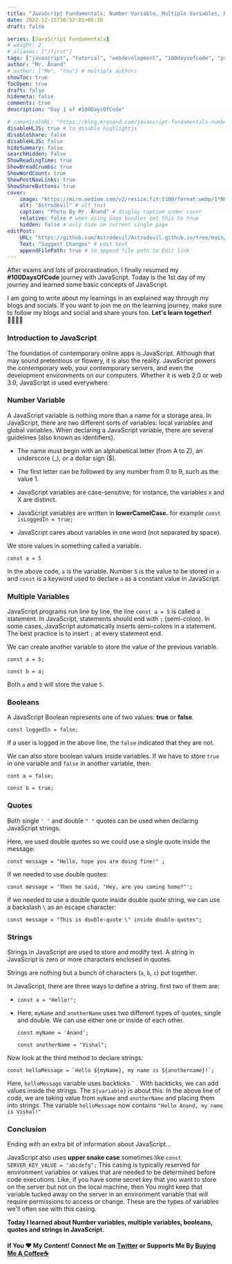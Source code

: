 ```yaml
---
title: "JavaScript Fundamentals: Number Variable, Multiple Variables, Booleans, Strings"
date: 2022-12-15T16:52:05+05:30
draft: false

series: [JavaScript Fundamentals]
# weight: 2
# aliases: ["/first"]
tags: ["javascript", "tutorial", "webdevelopment", "100daysofcode", "programming", "coding"]
author: "Mr. Ånand"
# author: ["Me", "You"] # multiple authors
showToc: true
TocOpen: true
draft: false
hidemeta: false
comments: true
description: "Day 1 of #100DaysOfCode"

# canonicalURL: "https://blog.mranand.com/javascript-fundamentals-number-variable-multiple-variables-booleans-strings"
disableHLJS: true # to disable highlightjs
disableShare: false
disableHLJS: false
hideSummary: false
searchHidden: false
ShowReadingTime: true
ShowBreadCrumbs: true
ShowWordCount: true
ShowPostNavLinks: true
ShowShareButtons: true
cover:
    image: "https://miro.medium.com/v2/resize:fit:1100/format:webp/1*NUoqOLLiHpD0M1LBsxXlaA.png" # image path/url
    alt: "Astrodevil" # alt text
    caption: "Photo By Mr. Ånand" # display caption under cover
    relative: false # when using page bundles set this to true
    hidden: false # only hide on current single page
editPost:
    URL: "https://github.com/Astrodevil/Astrodevil.github.io/tree/main/content"
    Text: "Suggest Changes" # edit text
    appendFilePath: true # to append file path to Edit link
---
```


After exams and lots of procrastination, I finally resumed my **#100DaysOfCode** journey with JavaScript. Today is the 1st day of my journey and learned some basic concepts of JavaScript.

I am going to write about my learnings in an explained way through my blogs and socials. If you want to join me on the learning journey, make sure to follow my blogs and social and share yours too. **Let's learn together!🫱🏼‍🫲🏼**

### Introduction to JavaScript

The foundation of contemporary online apps is JavaScript. Although that may sound pretentious or flowery, it is also the reality. JavaScript powers the contemporary web, your contemporary servers, and even the development environments on our computers. Whether it is web 2.0 or web 3.0, JavaScript is used everywhere.

### Number Variable

A JavaScript variable is nothing more than a name for a storage area. In JavaScript, there are two different sorts of variables: local variables and global variables. When declaring a JavaScript variable, there are several guidelines (also known as identifiers).

*   The name must begin with an alphabetical letter (from A to Z), an underscore (\_), or a dollar sign ($).
    
*   The first letter can be followed by any number from 0 to 9, such as the value 1.
    
*   JavaScript variables are case-sensitive; for instance, the variables x and X are distinct.
    
*   JavaScript variables are written in **lowerCamelCase.** for example `const isLoggedIn = true;`
    
*   JavaScript cares about variables in one word (not separated by space).
    

We store values in something called a variable.

`const a = 5`

In the above code, `a` is the variable. Number `5` is the value to be stored in `a` and `const` is a keyword used to declare `a` as a constant value in JavaScript.

### Multiple Variables

JavaScript programs run line by line, the line `const a = 5` is called a statement. In JavaScript, statements should end with `;` (semi-colon). In some cases, JavaScript automatically inserts semi-colons in a statement. The best practice is to insert `;` at every statement end.

We can create another variable to store the value of the previous variable.

`const a = 5;`

`const b = a;`

Both `a` and `b` will store the value `5`.

### Booleans

A JavaScript Boolean represents one of two values: **true** or **false**.

`const loggedIn = false;`

If a user is logged in the above line, the `false` indicated that they are not.

We can also store boolean values inside variables. If we have to store `true` in one variable and `false` in another variable, then:

`cont a = false;`

`const b = true;`

### Quotes

Both single `' '` and double `" "` quotes can be used when declaring JavaScript strings.

Here, we used double quotes so we could use a single quote inside the message:

`const message = "Hello, hope you are doing fine!" ;`

If we needed to use double quotes:

`const message = 'Then he said, "Hey, are you coming home?"';`

If we needed to use a double quote inside double quote string, we can use a backslash `\` as an escape character:

`const message = "This is double-quote \" inside double-quotes";`

### Strings

Strings in JavaScript are used to store and modify text. A string in JavaScript is zero or more characters enclosed in quotes.

Strings are nothing but a bunch of characters (`a`, `b`, `c`) put together.

In JavaScript, there are three ways to define a string. first two of them are:

*   `const a = "Hello!";`
    
*   Here, `myName` and `anotherName` uses two different types of quotes, single and double. We can use either one or inside of each other.
    
    `const myName = 'Anand';`
    
    `const anotherName = "Vishal";`
    

Now look at the third method to declare strings:

``const helloMessage = `Hello ${myName}, my name is ${anothername}!`;``

Here, `helloMessage` variable uses backticks `` ` `` . With backticks, we can add values inside the strings. The `${variable}` is about this. In the above line of code, we are taking value from `myName` and `anotherName` and placing them into strings. The variable `helloMessage` now contains `"Hello Anand, my name is Vishal!"`

### Conclusion

Ending with an extra bit of information about JavaScript...

JavaScript also uses **upper snake case** sometimes like `const SERVER_KEY_VALUE = "abcdefg";` This casing is typically reserved for environment variables or values that are needed to be determined before code executions. Like, if you have some secret key that you want to store on the server but not on the local machine, then You might keep that variable tucked away on the server in an environment variable that will require permissions to access or change. These are the types of variables we'll often see with this casing.

**Today I learned about Number variables, multiple variables, booleans, quotes and strings in JavaScript.**

#### If You ❤️ My Content! Connect Me on [Twitter](https://mobile.twitter.com/Astrodevil_) or Supports Me By [Buying Me A Coffee☕](https://www.buymeacoffee.com/Astrodevil)
